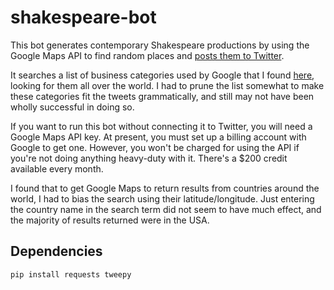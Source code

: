 # shakespeare-bot

This bot generates contemporary Shakespeare productions by using the Google Maps API to find random places and [posts them to Twitter](https://twitter.com/allzeworld).

It searches a list of business categories used by Google that I found [here](https://pixelcutlabs.com/blog/google-my-business-categories/), looking for them all over the world. I had to prune the list somewhat to make these categories fit the tweets grammatically, and still may not have been wholly successful in doing so.

If you want to run this bot without connecting it to Twitter, you will need a Google Maps API key. At present, you must set up a billing account with Google to get one. However, you won't be charged for using the API if you're not doing anything heavy-duty with it. There's a $200 credit available every month.

I found that to get Google Maps to return results from countries around the world, I had to bias the search using their latitude/longitude. Just entering the country name in the search term did not seem to have much effect, and the majority of results returned were in the USA.

## Dependencies
```
pip install requests tweepy
```